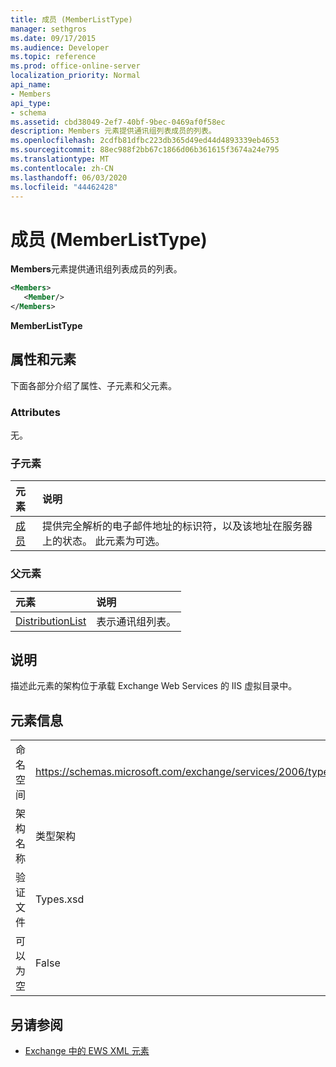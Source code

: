 ```yaml
---
title: 成员 (MemberListType)
manager: sethgros
ms.date: 09/17/2015
ms.audience: Developer
ms.topic: reference
ms.prod: office-online-server
localization_priority: Normal
api_name:
- Members
api_type:
- schema
ms.assetid: cbd38049-2ef7-40bf-9bec-0469af0f58ec
description: Members 元素提供通讯组列表成员的列表。
ms.openlocfilehash: 2cdfb81dfbc223db365d49ed44d4893339eb4653
ms.sourcegitcommit: 88ec988f2bb67c1866d06b361615f3674a24e795
ms.translationtype: MT
ms.contentlocale: zh-CN
ms.lasthandoff: 06/03/2020
ms.locfileid: "44462428"
---
```

# <a name="members-memberlisttype"></a>成员 (MemberListType)

**Members**元素提供通讯组列表成员的列表。 
  
```xml
<Members>
   <Member/>
</Members>
```

**MemberListType**

## <a name="attributes-and-elements"></a>属性和元素

下面各部分介绍了属性、子元素和父元素。
  
### <a name="attributes"></a>Attributes

无。
  
### <a name="child-elements"></a>子元素

|**元素**|**说明**|
|:-----|:-----|
|[成员](member-ex15websvcsotherref.md) <br/> |提供完全解析的电子邮件地址的标识符，以及该地址在服务器上的状态。 此元素为可选。  <br/> |
   
### <a name="parent-elements"></a>父元素

|**元素**|**说明**|
|:-----|:-----|
|[DistributionList](distributionlist.md) <br/> |表示通讯组列表。  <br/> |
   
## <a name="remarks"></a>说明

描述此元素的架构位于承载 Exchange Web Services 的 IIS 虚拟目录中。
  
## <a name="element-information"></a>元素信息

|||
|:-----|:-----|
|命名空间  <br/> |https://schemas.microsoft.com/exchange/services/2006/types  <br/> |
|架构名称  <br/> |类型架构  <br/> |
|验证文件  <br/> |Types.xsd  <br/> |
|可以为空  <br/> |False  <br/> |
   
## <a name="see-also"></a>另请参阅

- [Exchange 中的 EWS XML 元素](ews-xml-elements-in-exchange.md)

